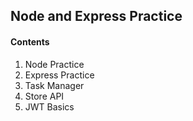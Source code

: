 ## Node and Express Practice

#### Contents

1. Node Practice
2. Express Practice
3. Task Manager
4. Store API
5. JWT Basics
